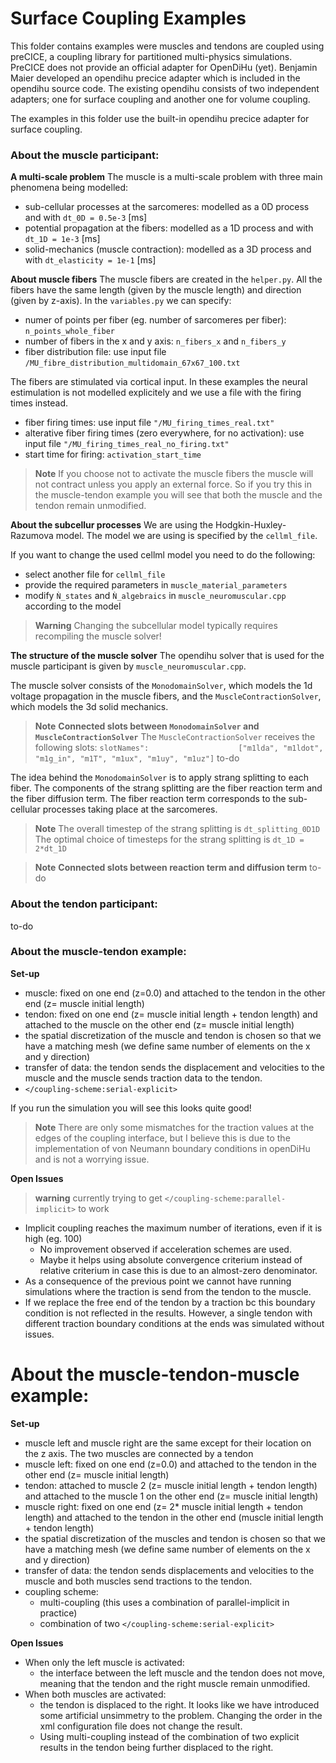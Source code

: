 # Surface Coupling Examples

This folder contains examples were muscles and tendons are coupled using preCICE, a coupling library for partitioned multi-physics simulations. 
PreCICE does not provide an official adapter for OpenDiHu (yet). Benjamin Maier developed an opendihu precice adapter which is included in the opendihu source code. The existing opendihu consists of two independent adapters; one for surface coupling and another one for volume coupling.  

The examples in this folder use the built-in opendihu precice adapter for surface coupling.

### About the muscle participant:

**A multi-scale problem**
The muscle is a multi-scale problem with three main phenomena being modelled:
* sub-cellular processes at the sarcomeres: modelled as a 0D process and with `dt_0D = 0.5e-3` [ms]                      
* potential propagation at the fibers: modelled as a 1D process and with `dt_1D = 1e-3` [ms] 
* solid-mechanics (muscle contraction): modelled as a 3D process and with `dt_elasticity = 1e-1` [ms] 

**About muscle fibers**
The muscle fibers are created in the `helper.py`.  All the fibers have the same length (given by the muscle length) and direction (given by z-axis). In the `variables.py` we can specify:
- numer of points per fiber (eg. number of sarcomeres per fiber): `n_points_whole_fiber`
- number of fibers in the x and y axis: `n_fibers_x` and `n_fibers_y`
- fiber distribution file: use input file `/MU_fibre_distribution_multidomain_67x67_100.txt`

The fibers are stimulated via cortical input. In these examples the neural estimulation is not modelled explicitely and we use a file with the firing times instead. 

- fiber firing times: use input file `"/MU_firing_times_real.txt"`
- alterative fiber firing times (zero everywhere, for no activation): use input file `"/MU_firing_times_real_no_firing.txt"`
- start time for firing: `activation_start_time`

> **Note**
> If you choose not to activate the muscle fibers the muscle will not contract unless you apply an external force. So if you try this in the muscle-tendon example you will see that both the muscle and the tendon remain unmodified.

**About the subcellur processes**
We are using the Hodgkin-Huxley-Razumova model. 
The model we are using is specified by the `cellml_file`.  

If you want to change the used cellml model you need to do the following:
- select another file for `cellml_file`
- provide the required parameters in `muscle_material_parameters`
- modify `Ǹ_states` and `Ǹ_algebraics` in `muscle_neuromuscular.cpp` according to the model

> **Warning**
> Changing the subcellular model typically requires recompiling the muscle solver!

**The structure of the muscle solver**
The opendihu solver that is used for the muscle participant is given by `muscle_neuromuscular.cpp`.

The muscle solver consists of the `MonodomainSolver`, which models the 1d voltage propagation in the muscle fibers, and the `MuscleContractionSolver`, which models the 3d solid mechanics. 

> **Note**
> **Connected slots between  `MonodomainSolver` and `MuscleContractionSolver`**
> The `MuscleContractionSolver` receives the following slots:
> `slotNames":                    ["m1lda", "m1ldot", "m1g_in", "m1T", "m1ux", "m1uy", "m1uz"]`
> to-do


The idea behind the `MonodomainSolver` is to apply strang splitting to each fiber. The components of the strang splitting are the fiber reaction term and the fiber diffusion term. The fiber reaction term corresponds to the sub-cellular processes taking place at the sarcomeres. 

> **Note**
> The overall timestep of the strang splitting is `dt_splitting_0D1D`
> The optimal choice of timesteps for the strang splitting is `dt_1D = 2*dt_1D`

> **Note**
> **Connected slots between reaction term and diffusion term**
> to-do


### About the tendon participant:
to-do

### About the muscle-tendon example:
**Set-up**
- muscle: fixed on one end (z=0.0) and attached to the tendon in the other end (z= muscle initial length)
- tendon: fixed on one end (z= muscle initial length + tendon length) and attached to the muscle on the other end (z= muscle initial length)
- the spatial discretization of the muscle and tendon is chosen so that we have a matching mesh (we define same number of elements on the x and y direction)
- transfer of data: the tendon sends the displacement and velocities to the muscle and the muscle sends traction data to the tendon.
- `</coupling-scheme:serial-explicit>`

If you run the simulation you will see this looks quite good! 

> **Note**
> There are only some mismatches for the traction values at the edges of the coupling interface, but I believe this is due to the implementation of von Neumann boundary conditions in openDiHu and is not a worrying issue.

**Open Issues**

> **warning**
> currently trying to get `</coupling-scheme:parallel-implicit>` to work

- Implicit coupling reaches the maximum number of iterations, even if it is high (eg. 100)
    - No improvement observed if acceleration schemes are used.
    - Maybe it helps using absolute convergence criterium instead of relative criterium in case this is due to an almost-zero denominator.
- As a consequence of the previous point we cannot have running simulations where the traction is send from the tendon to the muscle.
- If we replace the free end of the tendon by a traction bc this boundary condition is not reflected in the results. However, a single tendon with different traction boundary conditions at the ends was simulated without issues.


# About the muscle-tendon-muscle example:
**Set-up**
- muscle left and muscle right are the same except for their location on the z axis. The two muscles are connected by a tendon
- muscle left: fixed on one end (z=0.0) and attached to the tendon in the other end (z= muscle initial length)
- tendon: attached to muscle 2 (z= muscle initial length + tendon length) and attached to the muscle 1 on the other end (z= muscle initial length)
- muscle right: fixed on one end (z= 2* muscle initial length + tendon length) and attached to the tendon in the other end (muscle initial length + tendon length)
- the spatial discretization of the muscles and tendon is chosen so that we have a matching mesh (we define same number of elements on the x and y direction)
- transfer of data: the tendon sends displacements and velocities to the muscle and both muscles send tractions to the tendon.
- coupling scheme: 
    -   multi-coupling (this uses a combination of parallel-implicit in practice)
    -   combination of two `</coupling-scheme:serial-explicit>`


**Open Issues**
* When only the left muscle is activated:
    * the interface between the left muscle and the tendon does not move, meaning that the tendon and the right muscle remain unmodified.
* When both muscles are activated:
    * the tendon is displaced to the right. It looks like we have introduced some artificial unsimmetry to the problem. Changing the order in the xml configuration file does not change the result.
    * Using multi-coupling instead of the combination of two explicit results in the tendon being further displaced to the right. 
